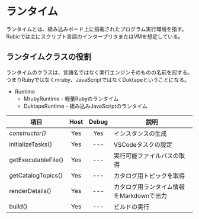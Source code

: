 # ランタイム

ランタイムとは、組み込みボード上に搭載されたプログラム実行環境を指す。
Rubicでは主にスクリプト言語のインタープリタまたはVMを想定している。

## ランタイムクラスの役割

ランタイムのクラスは、言語名ではなく実行エンジンそのものの名前を冠する。
つまりRubyではなくmruby、JavaScriptではなくDuktapeということになる。

* Runtime
  * MrubyRuntime - 軽量Rubyのランタイム
  * DuktapeRuntime - 組み込みJavaScriptのランタイム

|項目|Host|Debug|説明|
|--|:--:|:--:|--|
|*constructor()*|Yes|Yes|インスタンスの生成|
|initializeTasks()|Yes|---|VSCodeタスクの設定|
|getExecutableFile()|Yes|---|実行可能ファイルパスの取得|
|getCatalogTopics()|Yes|---|カタログ用トピックを取得|
|renderDetails()|Yes|---|カタログ用ランタイム情報をMarkdownで出力|
|build()|Yes|---|ビルドの実行|
